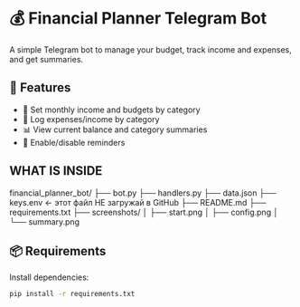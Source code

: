 # 💰 Financial Planner Telegram Bot

A simple Telegram bot to manage your budget, track income and expenses, and get summaries.

## 🚀 Features

- 💼 Set monthly income and budgets by category
- 🧾 Log expenses/income by category
- 📊 View current balance and category summaries
- 🔔 Enable/disable reminders
## WHAT IS INSIDE
financial_planner_bot/
├── bot.py
├── handlers.py
├── data.json
├── keys.env        ← этот файл НЕ загружай в GitHub
├── README.md
├── requirements.txt
├── screenshots/
│   ├── start.png
│   ├── config.png
│   └── summary.png

## 📦 Requirements

Install dependencies:

```bash
pip install -r requirements.txt

